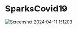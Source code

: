 # SparksCovid19

![Screenshot 2024-04-11 151203](https://github.com/RavulakolluNarender/Exploratory_Data_Analysis_Terrorism/assets/45638226/6141c76b-6f97-4469-ab85-35f2559bc8a7)

